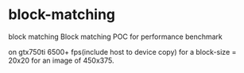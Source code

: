 # block-matching
block matching
Block matching POC for performance benchmark

on gtx750ti 6500+ fps(include host to device copy) for a block-size = 20x20 for an image of 450x375.
